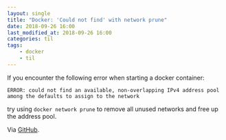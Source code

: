 ```yaml
---
layout: single
title: "Docker: 'Could not find' with network prune"
date: 2018-09-26 16:00
last_modified_at: 2018-09-26 16:00
categories: til
tags:
    - docker
    - til
---
```


If you encounter the following error when starting a docker container:

```docker
ERROR: could not find an available, non-overlapping IPv4 address pool among the defaults to assign to the network
```

try using `docker network prune` to remove all unused networks and free up the address pool.

Via [GitHub](https://github.com/lando/docs/issues/139).
